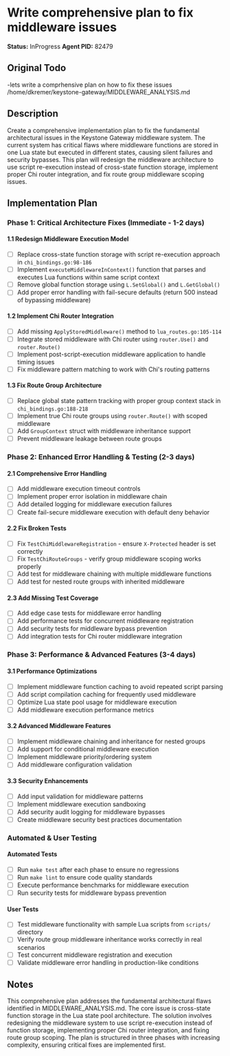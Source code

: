 # Write comprehensive plan to fix middleware issues
**Status:** InProgress
**Agent PID:** 82479

## Original Todo
-lets write a comprhensive plan on how to fix these issues /home/dkremer/keystone-gateway/MIDDLEWARE_ANALYSIS.md

## Description
Create a comprehensive implementation plan to fix the fundamental architectural issues in the Keystone Gateway middleware system. The current system has critical flaws where middleware functions are stored in one Lua state but executed in different states, causing silent failures and security bypasses. This plan will redesign the middleware architecture to use script re-execution instead of cross-state function storage, implement proper Chi router integration, and fix route group middleware scoping issues.

## Implementation Plan

### Phase 1: Critical Architecture Fixes (Immediate - 1-2 days)

#### 1.1 Redesign Middleware Execution Model
- [ ] Replace cross-state function storage with script re-execution approach in `chi_bindings.go:98-186`
- [ ] Implement `executeMiddlewareInContext()` function that parses and executes Lua functions within same script context
- [ ] Remove global function storage using `L.SetGlobal()` and `L.GetGlobal()`
- [ ] Add proper error handling with fail-secure defaults (return 500 instead of bypassing middleware)

#### 1.2 Implement Chi Router Integration
- [ ] Add missing `ApplyStoredMiddleware()` method to `lua_routes.go:105-114`
- [ ] Integrate stored middleware with Chi router using `router.Use()` and `router.Route()`
- [ ] Implement post-script-execution middleware application to handle timing issues
- [ ] Fix middleware pattern matching to work with Chi's routing patterns

#### 1.3 Fix Route Group Architecture
- [ ] Replace global state pattern tracking with proper group context stack in `chi_bindings.go:188-218`
- [ ] Implement true Chi route groups using `router.Route()` with scoped middleware
- [ ] Add `GroupContext` struct with middleware inheritance support
- [ ] Prevent middleware leakage between route groups

### Phase 2: Enhanced Error Handling & Testing (2-3 days)

#### 2.1 Comprehensive Error Handling
- [ ] Add middleware execution timeout controls
- [ ] Implement proper error isolation in middleware chain
- [ ] Add detailed logging for middleware execution failures
- [ ] Create fail-secure middleware execution with default deny behavior

#### 2.2 Fix Broken Tests
- [ ] Fix `TestChiMiddlewareRegistration` - ensure `X-Protected` header is set correctly
- [ ] Fix `TestChiRouteGroups` - verify group middleware scoping works properly
- [ ] Add test for middleware chaining with multiple middleware functions
- [ ] Add test for nested route groups with inherited middleware

#### 2.3 Add Missing Test Coverage
- [ ] Add edge case tests for middleware error handling
- [ ] Add performance tests for concurrent middleware registration
- [ ] Add security tests for middleware bypass prevention
- [ ] Add integration tests for Chi router middleware integration

### Phase 3: Performance & Advanced Features (3-4 days)

#### 3.1 Performance Optimizations
- [ ] Implement middleware function caching to avoid repeated script parsing
- [ ] Add script compilation caching for frequently used middleware
- [ ] Optimize Lua state pool usage for middleware execution
- [ ] Add middleware execution performance metrics

#### 3.2 Advanced Middleware Features
- [ ] Implement middleware chaining and inheritance for nested groups
- [ ] Add support for conditional middleware execution
- [ ] Implement middleware priority/ordering system
- [ ] Add middleware configuration validation

#### 3.3 Security Enhancements
- [ ] Add input validation for middleware patterns
- [ ] Implement middleware execution sandboxing
- [ ] Add security audit logging for middleware bypasses
- [ ] Create middleware security best practices documentation

### Automated & User Testing

#### Automated Tests
- [ ] Run `make test` after each phase to ensure no regressions
- [ ] Run `make lint` to ensure code quality standards
- [ ] Execute performance benchmarks for middleware execution
- [ ] Run security tests for middleware bypass prevention

#### User Tests
- [ ] Test middleware functionality with sample Lua scripts from `scripts/` directory
- [ ] Verify route group middleware inheritance works correctly in real scenarios
- [ ] Test concurrent middleware registration and execution
- [ ] Validate middleware error handling in production-like conditions

## Notes
This comprehensive plan addresses the fundamental architectural flaws identified in MIDDLEWARE_ANALYSIS.md. The core issue is cross-state function storage in the Lua state pool architecture. The solution involves redesigning the middleware system to use script re-execution instead of function storage, implementing proper Chi router integration, and fixing route group scoping. The plan is structured in three phases with increasing complexity, ensuring critical fixes are implemented first.